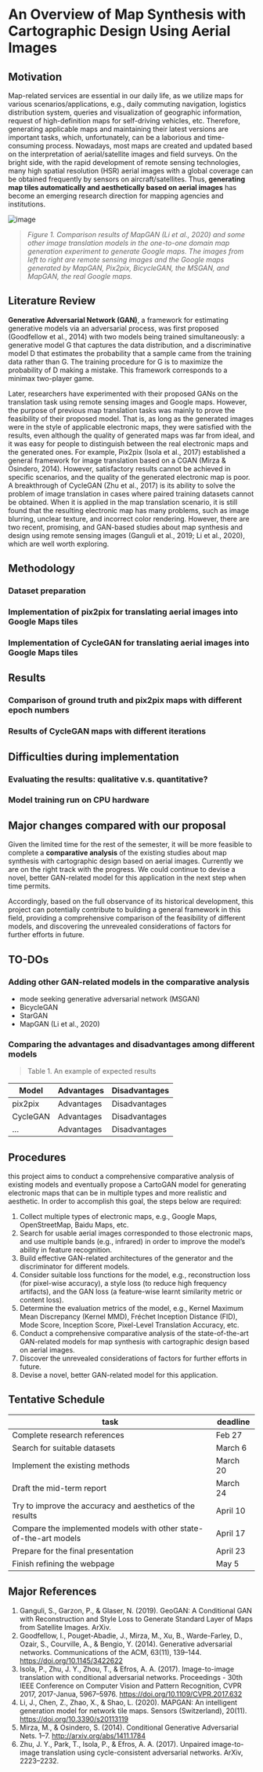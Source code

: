 # An Overview of Map Synthesis with Cartographic Design Using Aerial Images

## Motivation
Map-related services are essential in our daily life, as we utilize maps for various scenarios/applications, e.g., daily commuting navigation, logistics distribution system, queries and visualization of geographic information, request of high-definition maps for self-driving vehicles, etc. Therefore, generating applicable maps and maintaining their latest versions are important tasks, which, unfortunately, can be a laborious and time-consuming process. Nowadays, most maps are created and updated based on the interpretation of aerial/satellite images and field surveys. On the bright side, with the rapid development of remote sensing technologies, many high spatial resolution (HSR) aerial images with a global coverage can be obtained frequently by sensors on aircraft/satellites. Thus, **generating map tiles automatically and aesthetically based on aerial images** has become an emerging research direction for mapping agencies and institutions.

![image](https://user-images.githubusercontent.com/40613916/112279468-ea72d080-8cbe-11eb-81e3-ad3d7419e0e0.png)

> *Figure 1. Comparison results of MapGAN (Li et al., 2020) and some other image translation models in the one-to-one domain map generation experiment to generate Google maps. The images from left to right are remote sensing images and the Google maps generated by MapGAN, Pix2pix, BicycleGAN, the MSGAN, and MapGAN, the real Google maps.*

## Literature Review 
**Generative Adversarial Network (GAN)**, a framework for estimating generative models via an adversarial process, was first proposed (Goodfellow et al., 2014) with two models being trained simultaneously: a generative model G that captures the data distribution, and a discriminative model D that estimates the probability that a sample came from the training data rather than G. The training procedure for G is to maximize the probability of D making a mistake. This framework corresponds to a minimax two-player game. 

Later, researchers have experimented with their proposed GANs on the translation task using remote sensing images and Google maps. However, the purpose of previous map translation tasks was mainly to prove the feasibility of their proposed model. That is, as long as the generated images were in the style of applicable electronic maps, they were satisfied with the results, even although the quality of generated maps was far from ideal, and it was easy for people to distinguish between the real electronic maps and the generated ones. For example, Pix2pix (Isola et al., 2017) established a general framework for image translation based on a CGAN (Mirza & Osindero, 2014). However, satisfactory results cannot be achieved in specific scenarios, and the quality of the generated electronic map is poor. A breakthrough of CycleGAN (Zhu et al., 2017) is its ability to solve the problem of image translation in cases where paired training datasets cannot be obtained. When it is applied in the map translation scenario, it is still found that the resulting electronic map has many problems, such as image blurring, unclear texture, and incorrect color rendering. However, there are two recent, promising, and GAN-based studies about map synthesis and design using remote sensing images (Ganguli et al., 2019; Li et al., 2020), which are well worth exploring. 

## Methodology
### Dataset preparation


### Implementation of pix2pix for translating aerial images into Google Maps tiles


### Implementation of CycleGAN for translating aerial images into Google Maps tiles


## Results 
### Comparison of ground truth and pix2pix maps with different epoch numbers

### Results of CycleGAN maps with different iterations


## Difficulties during implementation
### Evaluating the results: qualitative v.s. quantitative? 

### Model training run on CPU hardware


## Major changes compared with our proposal
Given the limited time for the rest of the semester, it will be more feasible to complete a **comparative analysis** of the existing studies about map synthesis with cartographic design based on aerial images. Currently we are on the right track with the progress. We could continue to devise a novel, better GAN-related model for this application in the next step when time permits.

Accordingly, based on the full observance of its historical development, this project can potentially contribute to building a general framework in this field, providing a comprehensive comparison of the feasibility of different models, and discovering the unrevealed considerations of factors for further efforts in future.

## TO-DOs
### Adding other GAN-related models in the comparative analysis
- mode seeking generative adversarial network (MSGAN)
-	BicycleGAN
-	StarGAN
-	MapGAN (Li et al., 2020)

### Comparing the advantages and disadvantages among different models
> Table 1. An example of expected results

Model |	Advantages | Disadvantages
------------- | ------------- | -------------
pix2pix	| Advantages | Disadvantages
CycleGAN | Advantages | Disadvantages	
…	| Advantages | Disadvantages	

## Procedures
this project aims to conduct a comprehensive comparative analysis of existing models and eventually propose a CartoGAN model for generating electronic maps that can be in multiple types and more realistic and aesthetic. In order to accomplish this goal, the steps below are required: 
1.	Collect multiple types of electronic maps, e.g., Google Maps, OpenStreetMap, Baidu Maps, etc. 
2.	Search for usable aerial images corresponded to those electronic maps, and use multiple bands (e.g., infrared) in order to improve the model’s ability in feature recognition. 
3.	Build effective GAN-related architectures of the generator and the discriminator for different models. 
4.	Consider suitable loss functions for the model, e.g., reconstruction loss (for pixel-wise accuracy), a style loss (to reduce high frequency artifacts), and the GAN loss (a feature-wise learnt similarity metric or content loss). 
5.	Determine the evaluation metrics of the model, e.g., Kernel Maximum Mean Discrepancy (Kernel MMD), Fréchet Inception Distance (FID), Mode Score, Inception Score, Pixel-Level Translation Accuracy, etc.
6.	Conduct a comprehensive comparative analysis of the state-of-the-art GAN-related models for map synthesis with cartographic design based on aerial images.  
7.	Discover the unrevealed considerations of factors for further efforts in future.
8.	Devise a novel, better GAN-related model for this application.

## Tentative Schedule 

task | deadline |
------------- | ------------- |
Complete research references | Feb 27
Search for suitable datasets | March 6
Implement the existing methods | March 20
Draft the mid-term report | March 24
Try to improve the accuracy and aesthetics of the results | April 10
Compare the implemented models with other state-of-the-art models | April 17
Prepare for the final presentation | April 23
Finish refining the webpage | May 5

## Major References
1. Ganguli, S., Garzon, P., & Glaser, N. (2019). GeoGAN: A Conditional GAN with Reconstruction and Style Loss to Generate Standard Layer of Maps from Satellite Images. ArXiv.
2. Goodfellow, I., Pouget-Abadie, J., Mirza, M., Xu, B., Warde-Farley, D., Ozair, S., Courville, A., & Bengio, Y. (2014). Generative adversarial networks. Communications of the ACM, 63(11), 139–144. https://doi.org/10.1145/3422622
3. Isola, P., Zhu, J. Y., Zhou, T., & Efros, A. A. (2017). Image-to-image translation with conditional adversarial networks. Proceedings - 30th IEEE Conference on Computer Vision and Pattern Recognition, CVPR 2017, 2017-Janua, 5967–5976. https://doi.org/10.1109/CVPR.2017.632
4. Li, J., Chen, Z., Zhao, X., & Shao, L. (2020). MAPGAN: An intelligent generation model for network tile maps. Sensors (Switzerland), 20(11). https://doi.org/10.3390/s20113119
5. Mirza, M., & Osindero, S. (2014). Conditional Generative Adversarial Nets. 1–7. http://arxiv.org/abs/1411.1784
6. Zhu, J. Y., Park, T., Isola, P., & Efros, A. A. (2017). Unpaired image-to-image translation using cycle-consistent adversarial networks. ArXiv, 2223–2232.

